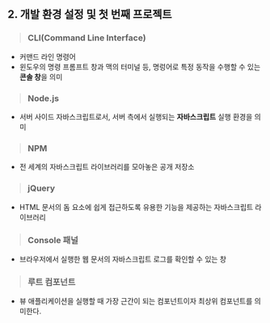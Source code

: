 ## 2. 개발 환경 설정 및 첫 번째 프로젝트

> ### CLI(Command Line Interface)

* 커맨드 라인 명령어
* 윈도우의 명령 프롬프트 창과 맥의 터미널 등, 명렁어로 특정 동작을 수행할 수 있는 **콘솔 창**을 의미



> ### Node.js

* 서버 사이드 자바스크립트로서, 서버 측에서 실행되는 **자바스크립트** 실행 환경을 의미



> ### NPM

* 전 세계의 자바스크립트 라이브러리를 모아놓은 공개 저장소



> ### jQuery

* HTML 문서의 돔 요소에 쉽게 접근하도록 유용한 기능을 제공하는 자바스크립트 라이브러리



> ### Console 패널

* 브라우저에서 실행한 웹 문서의 자바스크립트 로그를 확인할 수 있는 창



> ### 루트 컴포넌트

* 뷰 애플리케이션을 실행할 때 가장 근간이 되는 컴포넌트이자 최상위 컴포넌트를 의미한다.